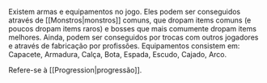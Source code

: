 Existem armas e equipamentos no jogo. Eles podem ser conseguidos através de [[Monstros|monstros]] comuns, que dropam items comuns (e poucos dropam items raros) e bosses que mais comumente dropam items melhores. Ainda, podem ser conseguidos por trocas com outros jogadores e através de fabricação por profissões. Equipamentos consistem em: Capacete, Armadura, Calça, Bota, Espada, Escudo, Cajado, Arco.

Refere-se à [[Progression|progressão]].